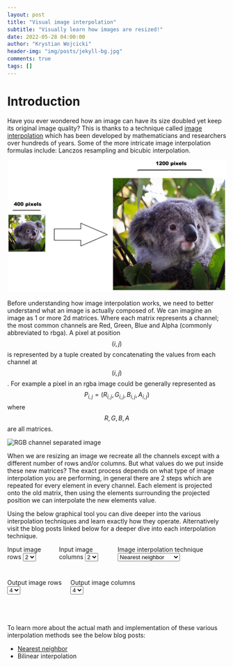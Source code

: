 ```yaml
---
layout: post
title: "Visual image interpolation"
subtitle: "Visually learn how images are resized!"
date: 2022-05-28 04:00:00
author: "Krystian Wojcicki"
header-img: "img/posts/jekyll-bg.jpg"
comments: true
tags: []
---
```


<style>
img {
  margin: auto
}
</style>

<script type="text/javascript" async src='https://cdnjs.cloudflare.com/ajax/libs/mathjax/2.7.2/MathJax.js?config=TeX-MML-AM_CHTML'></script>

<script type="text/x-mathjax-config">
  MathJax.Hub.Config({ TeX: { extensions: ["color.js"] }});
</script>

# Introduction

Have you ever wondered how an image can have its size doubled yet keep its original image quality? This is thanks to a technique called [image interpolation](https://en.wikipedia.org/wiki/Image_scaling) which has been developed by mathematicians and researchers over hundreds of years. Some of the more intricate image interpolation formulas include: Lanczos resampling and bicubic interpolation.

![Image scaling example](/img/posts/image_scaling.PNG)

Before understanding how image interpolation works, we need to better understand what an image is actually composed of. We can imagine an image as 1 or more 2d matrices. Where each matrix represents a channel; the most common channels are Red, Green, Blue and Alpha (commonly abbreviated to rbga). A pixel at position $$ (i, j) $$ is represented by a tuple created by concatenating the values from each channel at $$ (i, j) $$. For example a pixel in an rgba image could be generally represented as $$ P_{i,j} = ( R_{i,j}, G_{i,j}, B_{i,j}, A_{i,j} ) $$ where $$ R, G, B, A $$ are all matrices. 

![RGB channel separated image](https://upload.wikimedia.org/wikipedia/commons/5/56/RGB_channels_separation.png?20110219015028)

When we are resizing an image we recreate all the channels except with a different number of rows and/or columns. But what values do we put inside these new matrices? The exact process depends on what type of image interpolation you are performing, in general there are 2 steps which are repeated for every element in every channel. Each element is projected onto the old matrix, then using the elements surrounding the projected position we can interpolate the new elements value. 

Using the below graphical tool you can dive deeper into the various interpolation techniques and learn exactly how they operate. Alternatively visit the blog posts linked below for a deeper dive into each interpolation technique.

<style>
    #myCanvas {
    background: lightgrey;
    width: 600vw;
}

.canvas-container {
    
  /* width: 90vw;*/
  position: relative;
  left: calc(-45vw + 50%);
}
</style>

<div style="display: flex;">
  <div style="padding-right: 20px">
    <label for="lhsRows">Input image rows</label>
    <select name="lhsRows" id="lhsRows">
      <option value="1">1</option>
      <option value="2" selected>2</option>
      <option value="3">3</option>
      <option value="4">4</option>
      <option value="5">5</option>
      <option value="6">6</option>
      <option value="7">7</option>
    </select>
  </div>
  <div style="padding-right: 20px">
    <label for="lhsCols">Input image columns</label>
    <select name="lhsCols" id="lhsCols">
      <option value="1">1</option>
      <option value="2" selected>2</option>
      <option value="3">3</option>
      <option value="4">4</option>
      <option value="5">5</option>
      <option value="6">6</option>
      <option value="7">7</option>
    </select>
  </div>
  <div style="padding-right: 20px">
    <label for="imageInter">Image interpolation technique</label>
    <select name="imageInter" id="imageInter">
      <option value="0" selected>Nearest neighbor</option>
      <option value="1">Bilinear interpolation</option>
    </select>
  </div>
</div>

<div style="display: flex; padding-top: 40px; padding-bottom: 20px;">
  <div style="padding-right: 20px">
    <label for="rhsRows">Output image rows</label><br/>
    <select name="rhsRows" id="rhsRows">
      <option value="1">1</option>
      <option value="2">2</option>
      <option value="3">3</option>
      <option value="4" selected>4</option>
      <option value="5">5</option>
      <option value="6">6</option>
      <option value="7">7</option>
    </select>
  </div>
  <div style="padding-right: 20px">
    <label for="rhsCols">Output image columns</label><br/>
    <select name="rhsCols" id="rhsCols">
      <option value="1">1</option>
      <option value="2">2</option>
      <option value="3">3</option>
      <option value="4" selected>4</option>
      <option value="5">5</option>
      <option value="6">6</option>
      <option value="7">7</option>
    </select>
  </div>
</div>

<canvas id="myCanvas" width="600vw" height="500"></canvas>


<script src=
"https://cdnjs.cloudflare.com/ajax/libs/fabric.js/500/fabric.min.js">
</script>
<script src="../js/image_interpolation.js"></script>

<div id="calculation" style="text-align: center; padding-top: 20px"></div>

To learn more about the actual math and implementation of these various interpolation methods see the below blog posts:
- [Nearest neighbor](./NEAREST-NEIGHBOUR)
- Bilinear interpolation